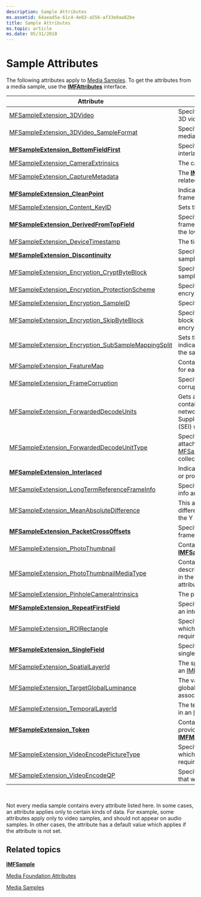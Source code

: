 ```yaml
---
description: Sample Attributes
ms.assetid: 64aead5a-61c4-4e83-a556-af33e0aa82be
title: Sample Attributes
ms.topic: article
ms.date: 05/31/2018
---
```


# Sample Attributes

The following attributes apply to [Media Samples](media-samples.md). To get the attributes from a media sample, use the [**IMFAttributes**](/windows/desktop/api/mfobjects/nn-mfobjects-imfattributes) interface.



| Attribute                                                                                                      | Description                                                                                                                                                                                                                                        |
|----------------------------------------------------------------------------------------------------------------|----------------------------------------------------------------------------------------------------------------------------------------------------------------------------------------------------------------------------------------------------|
| [MFSampleExtension\_3DVideo](mfsampleextension-3dvideo.md)                                                    | Specifies whether a media sample contains a 3D video frame.                                                                                                                                                                                        |
| [MFSampleExtension\_3DVideo\_SampleFormat](mfsampleextension-3dvideo-sampleformat.md)                         | Specifies how a 3D video frame is stored in a media sample.                                                                                                                                                                                        |
| [**MFSampleExtension\_BottomFieldFirst**](mfsampleextension-bottomfieldfirst-attribute.md)                    | Specifies the field dominance for an interlaced video frame.                                                                                                                                                                                       |
| [MFSampleExtension\_CameraExtrinsics](mfsampleextension-cameraextrinsics.md)                                  | The camera extrinsics for the sample.                                                                                                                                                                                                              |
| [MFSampleExtension\_CaptureMetadata](mfsampleextension-capturemetadata.md)                                    | The [**IMFAttributes**](/windows/desktop/api/mfobjects/nn-mfobjects-imfattributes) store for all the metadata related to the capture pipeline.                                                                                                                                             |
| [**MFSampleExtension\_CleanPoint**](mfsampleextension-cleanpoint-attribute.md)                                | Indicates whether a video sample is a key frame.                                                                                                                                                                                                   |
| [MFSampleExtension\_Content\_KeyID](mfsampleextension-content-keyid.md)                                       | Sets the Key ID for the sample.                                                                                                                                                                                                                    |
| [**MFSampleExtension\_DerivedFromTopField**](mfsampleextension-derivedfromtopfield-attribute.md)              | Specifies whether a deinterlaced video frame was derived from the upper field or the lower field.                                                                                                                                                  |
| [MFSampleExtension\_DeviceTimestamp](mfsampleextension-devicetimestamp.md)                                    | The time stamp from the device driver.                                                                                                                                                                                                             |
| [**MFSampleExtension\_Discontinuity**](mfsampleextension-discontinuity-attribute.md)                          | Specifies whether a media sample is the first sample after a gap in the stream.                                                                                                                                                                    |
| [MFSampleExtension\_Encryption\_CryptByteBlock](mfsampleextension-encryption-cryptbyteblock.md)               | Specifies the encrypted byte block size for sample-based pattern encryption.                                                                                                                                                                       |
| [MFSampleExtension\_Encryption\_ProtectionScheme](mfsampleextension-encryption-protectionscheme.md)           | Specifies the protection scheme for encrypted samples.                                                                                                                                                                                             |
| [MFSampleExtension\_Encryption\_SampleID](mfsampleextension-encryption-sampleid.md)                           | Specifies the ID of an encrypted sample.                                                                                                                                                                                                           |
| [MFSampleExtension\_Encryption\_SkipByteBlock](mfsampleextension-encryption-skipbyteblock.md)                 | Specifies the clear (non-encrypted) byte block size for sample-based pattern encryption.                                                                                                                                                           |
| [MFSampleExtension\_Encryption\_SubSampleMappingSplit](mfsampleextension-encryption-subsamplemappingsplit.md) | Sets the sub-sample mapping for the sample indicating the clear and encrypted bytes in the sample data.                                                                                                                                            |
| [MFSampleExtension\_FeatureMap](mfsampleextension-featuremap.md)<br/>                                                                    | Contains one MACROBLOCK_DATA structure for each macroblock in the input frame. <br/>                                                                                                                                                                                                                                                                  |
| [MFSampleExtension\_FrameCorruption](mfsampleextension-framecorruption.md)                                    | Specifies whether a video frame is corrupted.                                                                                                                                                                                                      |
| [MFSampleExtension\_ForwardedDecodeUnits](mfsampleextension-forwardeddecodeunits.md)                          | Gets an object of type [**IMFCollection**](/windows/desktop/api/mfobjects/nn-mfobjects-imfcollection) containing [**IMFSample**](/windows/desktop/api/mfobjects/nn-mfobjects-imfsample) objects which contain network abstraction layer units (NALUs) and Supplemental Enhancement Information (SEI) units forwarded by a decoder. |
| [MFSampleExtension\_ForwardedDecodeUnitType](mfsampleextension-forwardeddecodeunittype.md)                    | Specifies the type, NALU or SEI, of a unit attached to an [**IMFSample**](/windows/desktop/api/mfobjects/nn-mfobjects-imfsample) in a [MFSampleExtension\_ForwardedDecodeUnits](mfsampleextension-forwardeddecodeunits.md) collection.                                                    |
| [**MFSampleExtension\_Interlaced**](mfsampleextension-interlaced-attribute.md)                                | Indicates whether a video frame is interlaced or progressive.                                                                                                                                                                                      |
| [MFSampleExtension\_LongTermReferenceFrameInfo](mfsampleextension-longtermreferenceframeinfo.md)              | Specifies Long Term Reference (LTR) frame info and is returned on the output sample.                                                                                                                                                               |
| [MFSampleExtension\_MeanAbsoluteDifference](mfsampleextension-meanabsolutedifference.md)                      | This attribute returns the mean absolute difference (MAD) across all macro-blocks in the Y plane.                                                                                                                                                  |
| [**MFSampleExtension\_PacketCrossOffsets**](mfsampleextension-packetcrossoffsets-attribute.md)                | Specifies the payload boundaries for a frame. This applies to encrypted samples.                                                                                                                                                                   |
| [MFSampleExtension\_PhotoThumbnail](mfsampleextension-photothumbnail.md)                                      | Contains the photo thumbnail of a [**IMFSample**](/windows/desktop/api/mfobjects/nn-mfobjects-imfsample).                                                                                                                                                                                  |
| [MFSampleExtension\_PhotoThumbnailMediaType](mfsampleextension-photothumbnailmediatype.md)                    | Contains the [**IMFMediaType**](/windows/desktop/api/mfobjects/nn-mfobjects-imfmediatype) which describes the image format type contained in the [MFSampleExtension\_PhotoThumbnail](mfsampleextension-photothumbnail.md) attribute.                                                      |
| [MFSampleExtension\_PinholeCameraIntrinsics](mfsampleextension-pinholecameraintrinsics.md)                    | The pinhole camera intrinsics for the sample.                                                                                                                                                                                                      |
| [**MFSampleExtension\_RepeatFirstField**](mfsampleextension-repeatfirstfield-attribute.md)                    | Specifies whether to repeat the first field in an interlaced frame.                                                                                                                                                                                |
| [MFSampleExtension\_ROIRectangle](mfsampleextension-roirectangle.md)                                          | Specifies the bounds of the region of interest which indicates the region of the frame that requires different quality.                                                                                                                            |
| [**MFSampleExtension\_SingleField**](mfsampleextension-singlefield-attribute.md)                              | Specifies whether a video sample contains a single field or two interleaved fields                                                                                                                                                                 |
| [MFSampleExtension\_SpatialLayerId](mfsampleextension-spatiallayerid.md)<br/>                                                                    | The spatial layer ID of the data contained in an [IMFSample](/windows/win32/api/mfobjects/nn-mfobjects-imfsample). <br/>                                                                                                                                                                                                                                                                  |
| [MFSampleExtension\_TargetGlobalLuminance](mfsampleextension-targetgloballuminance.md)                        | The value in Nits that specifies the targeted global backlight luminance for the associated video frame.                                                                                                                                           |
| [MFSampleExtension\_TemporalLayerId](mfsampleextension-temporallayerid.md)<br/>                                                                    | The temporal layer ID of the data contained in an [IMFSample](/windows/win32/api/mfobjects/nn-mfobjects-imfsample). <br/>                                                                                                                                                                                                                                                                  |
| [**MFSampleExtension\_Token**](mfsampleextension-token-attribute.md)                                          | Contains a pointer to the token that was provided to the [**IMFMediaStream::RequestSample**](/windows/desktop/api/mfidl/nf-mfidl-imfmediastream-requestsample) method.                                                                                                             |
| [MFSampleExtension\_VideoEncodePictureType](mfsampleextension-videoencodepicturetype.md)                      | Specifies the bounds of the region of interest which indicates the region of the frame that requires different quality.                                                                                                                            |
| [MFSampleExtension\_VideoEncodeQP](mfsampleextension-videoencodeqp.md)                                        | Specifies the quantization parameter (QP) that was used to encode a video sample.                                                                                                                                                                  |



 

Not every media sample contains every attribute listed here. In some cases, an attribute applies only to certain kinds of data. For example, some attributes apply only to video samples, and should not appear on audio samples. In other cases, the attribute has a default value which applies if the attribute is not set.

## Related topics

<dl> <dt>

[**IMFSample**](/windows/desktop/api/mfobjects/nn-mfobjects-imfsample)
</dt> <dt>

[Media Foundation Attributes](media-foundation-attributes.md)
</dt> <dt>

[Media Samples](media-samples.md)
</dt> </dl>

 

 



